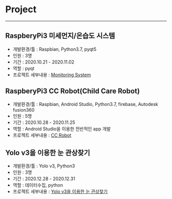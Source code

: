 # Project

***

## RaspberyPi3 미세먼지/온습도 시스템   
  - 개발환경/툴 : Raspbian, Python3.7, pyqt5 
  - 인원 : 3명   
  - 기간 : 2020.10.21 - 2020.11.02
  - 역할 : pyqt
  - 프로젝트 세부내용 : [Monitoring System](https://github.com/J-jihee/Project/tree/main/Monitoring_system)
  
## RaspberyPi3 CC Robot(Child Care Robot)     
  - 개발환경/툴 : Raspbian, Android Studio, Python3.7, firebase, Autodesk fusion360     
  - 인원 : 5명    
  - 기간 : 2020.10.28 - 2020.11.25
  - 역할 : Android Studio을 이용한 전반적인 app 개발
  - 프로젝트 세부내용 : [CC Robot](https://github.com/J-jihee/Project/tree/main/CC_Robot)
   
## Yolo v3을 이용한 눈 관상찾기    
  - 개발환경/툴 : Yolo v3, Python3
  - 인원 : 3명
  - 기간 : 2020.12.28 - 2020.12.31
  - 역할 : 데이터수집, python
  - 프로젝트 세부내용 : [Yolo v3을 이용한 눈 관상찾기](https://github.com/J-jihee/Project/tree/main/Yolo)

